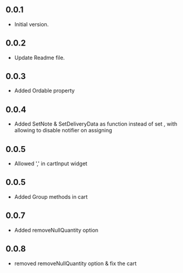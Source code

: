 ## 0.0.1
- Initial version.
## 0.0.2
- Update Readme file.
## 0.0.3
- Added Ordable property
## 0.0.4
- Added SetNote & SetDeliveryData as function instead of set , with allowing to disable notifier on assigning 
## 0.0.5
- Allowed ',' in cartInput widget
 ## 0.0.5
- Added Group methods in cart
## 0.0.7
- Added removeNullQuantity option
## 0.0.8
- removed removeNullQuantity option & fix the cart